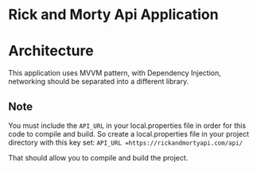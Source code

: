 # Rick and Morty Api Application

# Architecture
This application uses MVVM pattern, with Dependency Injection, networking should be separated into a different library.

## Note
You must include the `API_URL` in your local.properties file in order for this code to compile and build.
So create a local.properties file in your project directory with this key set:
`API_URL =https://rickandmortyapi.com/api/`

That should allow you to compile and build the project.
